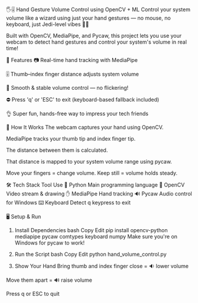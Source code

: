 🖐️🎚️ Hand Gesture Volume Control using OpenCV + ML
Control your system volume like a wizard using just your hand gestures — no mouse, no keyboard, just Jedi-level vibes 🤘😎

Built with OpenCV, MediaPipe, and Pycaw, this project lets you use your webcam to detect hand gestures and control your system's volume in real time!

🚀 Features
  📷 Real-time hand tracking with MediaPipe
  
  🎚️ Thumb–index finger distance adjusts system volume
  
  🔕 Smooth & stable volume control — no flickering!
  
  ⛔ Press 'q' or 'ESC' to exit (keyboard-based fallback included)
  
  👌 Super fun, hands-free way to impress your tech friends

🧠 How It Works
  The webcam captures your hand using OpenCV.
  
  MediaPipe tracks your thumb tip and index finger tip.
  
  The distance between them is calculated.
  
  That distance is mapped to your system volume range using pycaw.
  
  Move your fingers = change volume. Keep still = volume holds steady.

🛠️ Tech Stack
Tool	Use
🐍 Python	Main programming language
📸 OpenCV	Video stream & drawing
✋ MediaPipe	Hand tracking
🔊 Pycaw	Audio control for Windows
⌨️ Keyboard	Detect q keypress to exit

🖥️ Setup & Run
1. Install Dependencies
bash
Copy
Edit
pip install opencv-python mediapipe pycaw comtypes keyboard numpy
Make sure you're on Windows for pycaw to work!

2. Run the Script
bash
Copy
Edit
python hand_volume_control.py
3. Show Your Hand
Bring thumb and index finger close = 🔉 lower volume

Move them apart = 🔊 raise volume

Press q or ESC to quit
